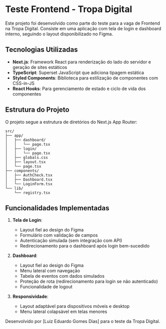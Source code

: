 # Teste Frontend - Tropa Digital

Este projeto foi desenvolvido como parte do teste para a vaga de Frontend na Tropa Digital. Consiste em uma aplicação com tela de login e dashboard interno, seguindo o layout disponibilizado no Figma.

## Tecnologias Utilizadas

- **Next.js**: Framework React para renderização do lado do servidor e geração de sites estáticos
- **TypeScript**: Superset JavaScript que adiciona tipagem estática
- **Styled Components**: Biblioteca para estilização de componentes com CSS-in-JS
- **React Hooks**: Para gerenciamento de estado e ciclo de vida dos componentes

## Estrutura do Projeto

O projeto segue a estrutura de diretórios do Next.js App Router:

```
src/
├── app/
│   ├── dashboard/
│   │   └── page.tsx
│   ├── login/
│   │   └── page.tsx
│   ├── globals.css
│   ├── layout.tsx
│   └── page.tsx
├── components/
│   ├── AuthCheck.tsx
│   ├── Dashboard.tsx
│   └── LoginForm.tsx
└── lib/
    └── registry.tsx
```

## Funcionalidades Implementadas

1. **Tela de Login**:
   - Layout fiel ao design do Figma
   - Formulário com validação de campos
   - Autenticação simulada (sem integração com API)
   - Redirecionamento para o dashboard após login bem-sucedido

2. **Dashboard**:
   - Layout fiel ao design do Figma
   - Menu lateral com navegação
   - Tabela de eventos com dados simulados
   - Proteção de rota (redirecionamento para login se não autenticado)
   - Funcionalidade de logout

3. **Responsividade**:
   - Layout adaptável para dispositivos móveis e desktop
   - Menu lateral colapsável em telas menores

Desenvolvido por [Luiz Eduardo Gomes Dias] para o teste da Tropa Digital.
